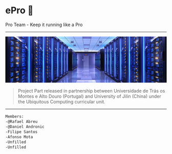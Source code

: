 # ePro :rocket:

Pro Team - Keep it running like a Pro

--------------------------

![ServerImage](/servban.jpg)


> Project Part released in partnership between Universidade de Trás os Montes e Alto Douro (Portugal) and University of Jilin (China) under the Ubiquitous Computing curricular unit.

-------------------------

```
Members:
-@Rafael Abreu
-@Daniel Andronic 
-Filipe Santos
-Afonso Mota
-Unfilled
-Unfilled
```
